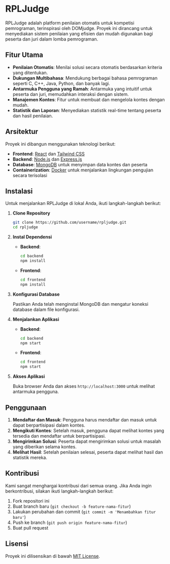 # RPLJudge

RPLJudge adalah platform penilaian otomatis untuk kompetisi pemrograman, terinspirasi oleh DOMjudge. Proyek ini dirancang untuk menyediakan sistem penilaian yang efisien dan mudah digunakan bagi peserta dan juri dalam lomba pemrograman.

## Fitur Utama

- **Penilaian Otomatis**: Menilai solusi secara otomatis berdasarkan kriteria yang ditentukan.
- **Dukungan Multibahasa**: Mendukung berbagai bahasa pemrograman seperti C, C++, Java, Python, dan banyak lagi.
- **Antarmuka Pengguna yang Ramah**: Antarmuka yang intuitif untuk peserta dan juri, memudahkan interaksi dengan sistem.
- **Manajemen Kontes**: Fitur untuk membuat dan mengelola kontes dengan mudah.
- **Statistik dan Laporan**: Menyediakan statistik real-time tentang peserta dan hasil penilaian.

## Arsitektur

Proyek ini dibangun menggunakan teknologi berikut:

- **Frontend**: [React](https://reactjs.org/) dan [Tailwind CSS](https://tailwindcss.com/)
- **Backend**: [Node.js](https://nodejs.org/) dan [Express.js](https://expressjs.com/)
- **Database**: [MongoDB](https://www.mongodb.com/) untuk menyimpan data kontes dan peserta
- **Containerization**: [Docker](https://www.docker.com/) untuk menjalankan lingkungan pengujian secara terisolasi

## Instalasi

Untuk menjalankan RPLJudge di lokal Anda, ikuti langkah-langkah berikut:

1. **Clone Repository**

   ```bash
   git clone https://github.com/username/rpljudge.git
   cd rpljudge
   ```

2. **Instal Dependensi**

   - **Backend**:

     ```bash
     cd backend
     npm install
     ```

   - **Frontend**:

     ```bash
     cd frontend
     npm install
     ```

3. **Konfigurasi Database**

   Pastikan Anda telah menginstal MongoDB dan mengatur koneksi database dalam file konfigurasi.

4. **Menjalankan Aplikasi**

   - **Backend**:

     ```bash
     cd backend
     npm start
     ```

   - **Frontend**:

     ```bash
     cd frontend
     npm start
     ```

5. **Akses Aplikasi**

   Buka browser Anda dan akses `http://localhost:3000` untuk melihat antarmuka pengguna.

## Penggunaan

1. **Mendaftar dan Masuk**: Pengguna harus mendaftar dan masuk untuk dapat berpartisipasi dalam kontes.
2. **Mengikuti Kontes**: Setelah masuk, pengguna dapat melihat kontes yang tersedia dan mendaftar untuk berpartisipasi.
3. **Mengirimkan Solusi**: Peserta dapat mengirimkan solusi untuk masalah yang diberikan selama kontes.
4. **Melihat Hasil**: Setelah penilaian selesai, peserta dapat melihat hasil dan statistik mereka.

## Kontribusi

Kami sangat menghargai kontribusi dari semua orang. Jika Anda ingin berkontribusi, silakan ikuti langkah-langkah berikut:

1. Fork repositori ini
2. Buat branch baru (`git checkout -b feature-nama-fitur`)
3. Lakukan perubahan dan commit (`git commit -m 'Menambahkan fitur baru'`)
4. Push ke branch (`git push origin feature-nama-fitur`)
5. Buat pull request

## Lisensi

Proyek ini dilisensikan di bawah [MIT License](LICENSE).

